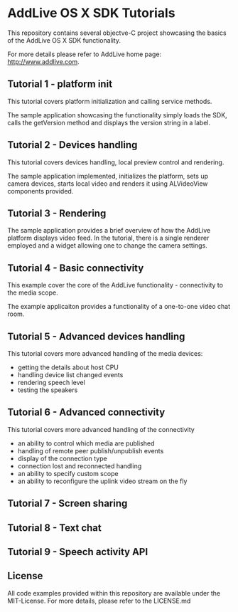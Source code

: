 # AddLive OS X SDK Tutorials

This repository contains several objectve-C project showcasing the basics
of the AddLive OS X SDK functionality.

For more details please refer to AddLive home page: http://www.addlive.com.

## Tutorial 1 - platform init

This tutorial covers platform initialization and calling service methods.

The sample application showcasing the functionality simply loads the SDK, calls 
the getVersion method and displays the version string in a label.

## Tutorial 2 - Devices handling

This tutorial covers devices handling, local preview control and rendering.

The sample application implemented, initializes the platform, sets up camera
devices, starts local video and renders it using ALVideoView components 
provided.

## Tutorial 3 - Rendering

The sample application provides a brief overview of how the AddLive platform
displays video feed. In the tutorial, there is a single renderer employed
and a widget allowing one to change the camera settings.

## Tutorial 4 - Basic connectivity

This example cover the core of the AddLive functionality - connectivity to the
media scope.

The example applicaiton provides a functionality of a one-to-one video
chat room.

## Tutorial 5 - Advanced devices handling

This tutorial covers more advanced handling of the media devices:

- getting the details about host CPU
- handling device list changed events
- rendering speech level
- testing the speakers

## Tutorial 6 - Advanced connectivity

This tutorial covers more advanced handling of the connectivity

- an ability to control which media are published
- handling of remote peer publish/unpublish events
- display of the connection type
- connection lost and reconnected handling
- an ability to specify custom scope
- an ability to reconfigure the uplink video stream on the fly

## Tutorial 7 - Screen sharing

## Tutorial 8 - Text chat

## Tutorial 9 - Speech activity API

## License

All code examples provided within this repository are available under the
MIT-License. For more details, please refer to the LICENSE.md
